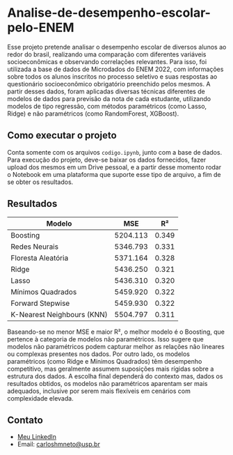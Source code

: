 # Analise-de-desempenho-escolar-pelo-ENEM

Esse projeto pretende analisar o desempenho escolar de diversos alunos ao redor do brasil, realizando uma comparação com diferentes variáveis socioeconômicas e observando correlações relevantes. Para isso, foi utilizada a base de dados de Microdados do ENEM 2022, com informações sobre todos os alunos inscritos no processo seletivo e suas respostas ao questionário socioeconômico obrigatório preenchido pelos mesmos. A partir desses dados, foram aplicadas diversas técnicas diferentes de modelos de dados para previsão da nota de cada estudante, utilizando modelos de tipo regressão, com métodos paramétricos (como Lasso, Ridge) e não paramétricos (como RandomForest, XGBoost).

## Como executar o projeto
Conta somente com os arquivos `codigo.ipynb`, junto com a base de dados. Para execução do projeto, deve-se baixar os dados fornecidos, fazer upload dos mesmos em um Drive pessoal, e a partir desse momento rodar o Notebook em uma plataforma que suporte esse tipo de arquivo, a fim de se obter os resultados.

## Resultados

| Modelo                     | MSE       | R²   |
|----------------------------|-----------|-------|
| Boosting                  | 5204.113  | 0.349 |
| Redes Neurais             | 5346.793  | 0.331 |
| Floresta Aleatória        | 5371.164  | 0.328 |
| Ridge                     | 5436.250  | 0.321 |
| Lasso                     | 5436.310  | 0.320 |
| Mínimos Quadrados         | 5459.920  | 0.322 |
| Forward Stepwise          | 5459.930  | 0.322 |
| K-Nearest Neighbours (KNN)| 5504.797  | 0.311 |

Baseando-se no menor MSE e maior R², o melhor modelo é o Boosting, que pertence à categoria de modelos não paramétricos. Isso sugere que modelos não paramétricos podem capturar melhor as relações não lineares ou complexas presentes nos dados. Por outro lado, os modelos paramétricos (como Ridge e Mínimos Quadrados) têm desempenho competitivo, mas geralmente assumem suposições mais rígidas sobre a estrutura dos dados. A escolha final dependerá do contexto mas, dados os resultados obtidos, os modelos não paramétricos aparentam ser mais adequados, inclusive por serem mais flexíveis em cenários com complexidade elevada.

## Contato
- [Meu LinkedIn](https://www.linkedin.com/in/carlos-neto-5668b0265/)
- Email: carloshmneto@usp.br
